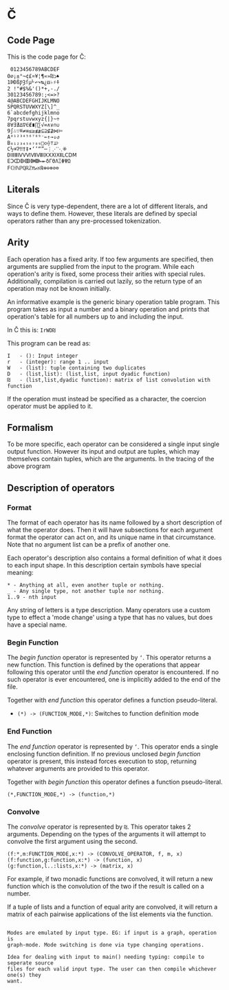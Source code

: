 # C̆

## Code Page

This is the code page for C̆:

```
 0123456789ABCDEF
0∅¡±°¬¢£¤¥¦¶«»₪ℶ♠
1ÞÐßǷȜſµ⅟↶↷↹¿⚅♭♯⍏
2 !"#$%&'()*+,-./
30123456789:;<=>?
4@ABCDEFGHIJKLMNO
5PQRSTUVWXYZ[\]^_
6`abcdefghijklmno
7pqrstuvwxyz{|}~÷
8∀∃∄∆∇∈∉∎∏∑√∞∧∨∩∪
9∫∴∵≝≠≡≤≥≰≱⊆⊇⊈⊉⋈⊨
A⁰¹²³⁴⁵⁶⁷⁸⁹⁻←↑→↓↺
B₀₁₂₃₄₅₆₇₈₉□◇⟠⊤⊥⊦
C½⌫Ɂ‼†‡•‘’“”⋯⋮⋰⋱⁜
DⅠⅡⅢⅣⅤⅥⅦⅧⅨⅩⅪⅫⅬⅭⅮⅯ
EↃↀↁↂↇↈ↤⇤δΓΘΛΞΦΨΩ
Fℂℍℕℙℚℝℤπℯא℞⊕⊖⊗⊘⊜
```

## Literals

Since C̆ is very type-dependent, there are a lot of different literals, and ways
to define them. However, these literals are defined by special operators rather
than any pre-processed tokenization.

## Arity

Each operation has a fixed arity. If too few arguments are specified, then
arguments are supplied from the input to the program. While each operation's
arity is fixed, some process their arities with special rules. Additionally,
compilation is carried out lazily, so the return type of an operation may not be
known initially.

An informative example is the generic binary operation table program.
This program takes as input a number and a binary operation and
prints that operation's table for all numbers up to and including the input.

In C̆ this is: `IrWD₪`

This program can be read as:

```
I   - (): Input integer
r   - (integer): range 1 .. input
W   - (list): tuple containing two duplicates
D   - (list,list): (list,list, input dyadic function)
₪   - (list,list,dyadic function): matrix of list convolution with function
```

If the operation must instead be specified as a character, the coercion operator
must be applied to it.

## Formalism

To be more specific, each operator can be considered a single input single
output function. However its input and output are tuples, which may themselves
contain tuples, which are the arguments. In the tracing of the above program

## Description of operators

### Format

The format of each operator has its name followed by a short description of what
the operator does. Then it will have subsections for each argument format the
operator can act on, and its unique name in that circumstance. Note that no
argument list can be a prefix of another one.

Each operator's description also contains a formal definition of what it does to
each input shape. In this description certain symbols have special meaning:

```
* - Anything at all, even another tuple or nothing.
_ - Any single type, not another tuple nor nothing.
1..9 - nth input
```

Any string of letters is a type description. Many operators use a custom type to
effect a 'mode change' using a type that has no values, but does have a special
name.

### Begin Function

The _begin function_ operator is represented by `‘`. This operator returns a new
function. This function is defined by the operations that appear following this
operator until the _end function_ operator is encountered. If no such operator
is ever encountered, one is implicitly added to the end of the file.

Together with _end function_ this operator defines a function pseudo-literal.

 - `(*) -> (FUNCTION_MODE,*)`: Switches to function definition mode

### End Function

The _end function_ operator is represented by `’`. This operator ends a single
enclosing function definition. If no previous unclosed _begin function_ operator
is present, this instead forces execution to stop, returning whatever arguments
are provided to this operator.

Together with _begin function_ this operator defines a function pseudo-literal.

```
(*,FUNCTION_MODE,*) -> (function,*)
```

### Convolve

The _convolve_ operator is represented by `₪`. This operator takes 2 arguments.
Depending on the types of the arguments it will attempt to convolve the first
argument using the second.

```
(f:*,m:FUNCTION_MODE,x:*) -> (CONVOLVE_OPERATOR, f, m, x)
(f:function,g:function,x:*) -> (function, x)
(g:function,l..:lists,x:*) -> (matrix, x)
```

For example, if two monadic functions are convolved, it will return a new
function which is the convolution of the two if the result is called on a
number.

If a tuple of lists and a function of equal arity are convolved, it will return a
matrix of each pairwise applications of the list elements via the function.

~~~~~~~~~~~~~~~~~~~~~~~~~~~~~~~~~~~~~~~~~~~~~~~~~~~~~~~~~~~~~~~~~~~~~~~~~~~~~~~~

Modes are emulated by input type. EG: if input is a graph, operation is
graph-mode. Mode switching is done via type changing operations.

Idea for dealing with input to main() needing typing: compile to seperate source
files for each valid input type. The user can then compile whichever one(s) they
want.
